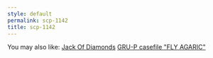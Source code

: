 ```yaml
---
style: default
permalink: scp-1142
title: scp-1142
---
```

You may also like:
[Jack Of Diamonds](http://scp-wiki.net/jackofdiamonds)
[GRU-P casefile "FLY AGARIC"](http://scp-wiki.net/fly-agaric)